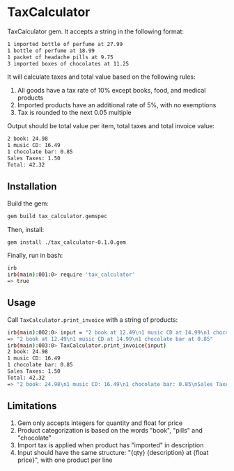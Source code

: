 # TaxCalculator

TaxCalculator gem. It accepts a string in the following format:

```bash
1 imported bottle of perfume at 27.99
1 bottle of perfume at 18.99
1 packet of headache pills at 9.75
3 imported boxes of chocolates at 11.25
```

It will calculate taxes and total value based on the following rules:

1. All goods have a tax rate of 10% except books, food, and medical products
1. Imported products have an additional rate of 5%, with no exemptions
1. Tax is rounded to the next 0.05 multiple

Output should be total value per item, total taxes and total invoice value:

```bash
2 book: 24.98
1 music CD: 16.49
1 chocolate bar: 0.85
Sales Taxes: 1.50
Total: 42.32
```

## Installation

Build the gem:

```bash
gem build tax_calculator.gemspec
```

Then, install:

```bash
gem install ./tax_calculator-0.1.0.gem
```

Finally, run in bash:

```bash
irb
irb(main):001:0> require 'tax_calculator'
=> true
```

## Usage

Call `TaxCalculator.print_invoice` with a string of products:

```bash
irb(main):002:0> input = "2 book at 12.49\n1 music CD at 14.99\n1 chocolate bar at 0.85"
=> "2 book at 12.49\n1 music CD at 14.99\n1 chocolate bar at 0.85"
irb(main):003:0> TaxCalculator.print_invoice(input)
2 book: 24.98
1 music CD: 16.49
1 chocolate bar: 0.85
Sales Taxes: 1.50
Total: 42.32
=> "2 book: 24.98\n1 music CD: 16.49\n1 chocolate bar: 0.85\nSales Taxes: 1.50\nTotal: 42.32"
```

## Limitations
1. Gem only accepts integers for quantity and float for price
1. Product categorization is based on the words "book", "pills" and "chocolate"
1. Import tax is applied when product has "imported" in description
1. Input should have the same structure: "{qty} {description} at {float price}", with one product per line
